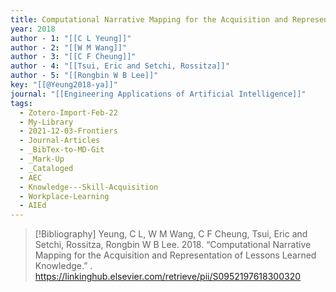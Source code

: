 ```yaml
---
title: Computational Narrative Mapping for the Acquisition and Representation of Lessons Learned Knowledge
year: 2018
author - 1: "[[C L Yeung]]"
author - 2: "[[W M Wang]]"
author - 3: "[[C F Cheung]]"
author - 4: "[[Tsui, Eric and Setchi, Rossitza]]"
author - 5: "[[Rongbin W B Lee]]"
key: "[[@Yeung2018-ya]]"
journal: "[[Engineering Applications of Artificial Intelligence]]"
tags:
  - Zotero-Import-Feb-22
  - My-Library
  - 2021-12-03-Frontiers
  - Journal-Articles
  - _BibTex-to-MD-Git
  - _Mark-Up
  - _Cataloged
  - AEC
  - Knowledge---Skill-Acquisition
  - Workplace-Learning
  - AIEd
---
```


> [!Bibliography]
> Yeung, C L, W M Wang, C F Cheung, Tsui, Eric and Setchi, Rossitza, Rongbin W B Lee. 2018. “Computational Narrative Mapping for the Acquisition and Representation of Lessons Learned Knowledge.” . https://linkinghub.elsevier.com/retrieve/pii/S0952197618300320